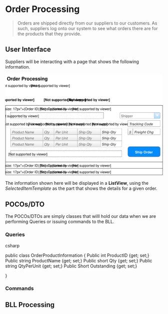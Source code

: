 # Order Processing

> Orders are shipped directly from our suppliers to our customers. As such, suppliers log onto our system to see what orders there are for the products that they provide.

## User Interface

Suppliers will be interacting with a page that shows the following information.

![Mockup](./Shipping-Orders.svg)

The information shown here will be displayed in a **ListView**, using the *SelectedItemTemplate* as the part that shows the details for a given order.

## POCOs/DTO

The POCOs/DTOs are simply classes that willl hold our data when we are performing Queries or issuing commands to the BLL. 



### Queries

csharp

public class OrderProductInformation
{
    Public int ProductID {get; set;}
    Public string ProductName {get; set;}
    Public short Qty {get; set;}
    Public string QtyPerUnit {get; set;}
    Public Short Outstanding {get; set;}
   
}

### Commands



## BLL Processing
